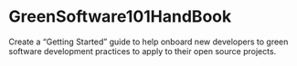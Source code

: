 # GreenSoftware101HandBook
Create a “Getting Started” guide to help onboard new developers to green software development practices to apply to their open source projects.
